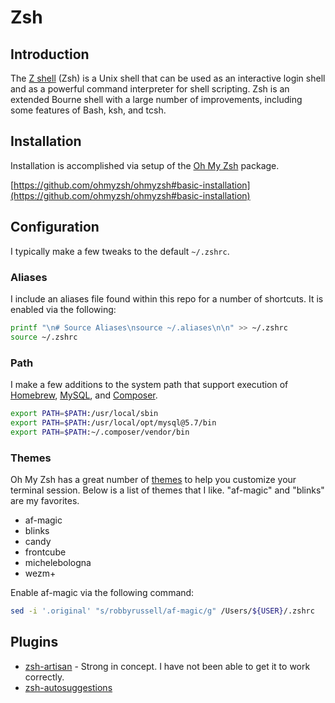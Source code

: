 # Zsh

## Introduction

The [Z shell](https://en.wikipedia.org/wiki/Z_shell) (Zsh) is a Unix shell that can be used as an interactive login shell and as a powerful command interpreter for shell scripting. Zsh is an extended Bourne shell with a large number of improvements, including some features of Bash, ksh, and tcsh.

## Installation

Installation is accomplished via setup of the [Oh My Zsh](https://github.com/ohmyzsh/ohmyzsh) package.

[https://github.com/ohmyzsh/ohmyzsh#basic-installation](https://github.com/ohmyzsh/ohmyzsh#basic-installation)

## Configuration

I typically make a few tweaks to the default `~/.zshrc`.

### Aliases

I include an aliases file found within this repo for a number of shortcuts. It is enabled via the following:

```bash
printf "\n# Source Aliases\nsource ~/.aliases\n\n" >> ~/.zshrc
source ~/.zshrc
```

### Path

I make a few additions to the system path that support execution of [Homebrew](homebrew.md), [MySQL](mysql.md), and [Composer](composer.md).

```bash
export PATH=$PATH:/usr/local/sbin
export PATH=$PATH:/usr/local/opt/mysql@5.7/bin
export PATH=$PATH:~/.composer/vendor/bin
```

### Themes

Oh My Zsh has a great number of [themes](https://github.com/robbyrussell/oh-my-zsh/wiki/themes) to help you customize your terminal session. Below is a list of themes that I like. "af-magic" and "blinks" are my favorites.

* af-magic
* blinks
* candy
* frontcube
* michelebologna
* wezm+

Enable af-magic via the following command:

```bash
sed -i '.original' "s/robbyrussell/af-magic/g" /Users/${USER}/.zshrc
```

## Plugins

* [zsh-artisan](https://github.com/jessarcher/zsh-artisan) - Strong in concept. I have not been able to get it to work correctly.
* [zsh-autosuggestions](https://github.com/zsh-users/zsh-autosuggestions)
